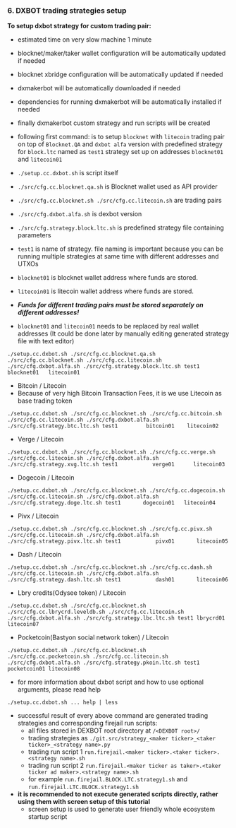 ### 6. DXBOT trading strategies setup

**To setup dxbot strategy for custom trading pair:**
  * estimated time on very slow machine 1 minute
  * blocknet/maker/taker wallet configuration will be automatically updated if needed
  * blocknet xbridge configuration will be automatically updated if needed
  * dxmakerbot will be automatically downloaded if needed
  * dependencies for running dxmakerbot will be automatically installed if needed
  * finally dxmakerbot custom strategy and run scripts will be created
  
  * following first command: is to setup `blocknet` with `litecoin` trading pair on top of `Blocknet.QA` and `dxbot alfa` version with predefined strategy for `block.ltc` named as `test1` strategy set up on addresses `blocknet01` and `litecoin01`
  * `./setup.cc.dxbot.sh` is script itself
  * `./src/cfg.cc.blocknet.qa.sh` is Blocknet wallet used as API provider
  * `./src/cfg.cc.blocknet.sh ./src/cfg.cc.litecoin.sh` are trading pairs
  * `./src/cfg.dxbot.alfa.sh` is dexbot version
  * `./src/cfg.strategy.block.ltc.sh` is predefined strategy file containing parameters
  * `test1` is name of strategy. file naming is important because you can be running multiple strategies at same time with different addresses and UTXOs
  * `blocknet01` is blocknet wallet address where funds are stored.
  * `litecoin01` is litecoin wallet address where funds are stored.
  * ***Funds for different trading pairs must be stored separately on different addresses!***
  * `blocknet01` and `litecoin01` needs to be replaced by real wallet addresses (It could be done later by manually editing generated strategy file with text editor)
```
./setup.cc.dxbot.sh ./src/cfg.cc.blocknet.qa.sh ./src/cfg.cc.blocknet.sh ./src/cfg.cc.litecoin.sh ./src/cfg.dxbot.alfa.sh ./src/cfg.strategy.block.ltc.sh test1      blocknet01   litecoin01
```
  * Bitcoin / Litecoin
  * Because of very high Bitcoin Transaction Fees, it is we use Litecoin as base trading token
```
./setup.cc.dxbot.sh ./src/cfg.cc.blocknet.sh ./src/cfg.cc.bitcoin.sh ./src/cfg.cc.litecoin.sh ./src/cfg.dxbot.alfa.sh ./src/cfg.strategy.btc.ltc.sh test1         bitcoin01    litecoin02
```
  * Verge / Litecoin
```
./setup.cc.dxbot.sh ./src/cfg.cc.blocknet.sh ./src/cfg.cc.verge.sh ./src/cfg.cc.litecoin.sh ./src/cfg.dxbot.alfa.sh ./src/cfg.strategy.xvg.ltc.sh test1           verge01      litecoin03
```
  * Dogecoin / Litecoin
```
./setup.cc.dxbot.sh ./src/cfg.cc.blocknet.sh ./src/cfg.cc.dogecoin.sh ./src/cfg.cc.litecoin.sh ./src/cfg.dxbot.alfa.sh ./src/cfg.strategy.doge.ltc.sh test1       dogecoin01   litecoin04
```
  * Pivx / Litecoin
```
./setup.cc.dxbot.sh ./src/cfg.cc.blocknet.sh ./src/cfg.cc.pivx.sh ./src/cfg.cc.litecoin.sh ./src/cfg.dxbot.alfa.sh ./src/cfg.strategy.pivx.ltc.sh test1           pivx01       litecoin05
```
  * Dash / Litecoin
```
./setup.cc.dxbot.sh ./src/cfg.cc.blocknet.sh ./src/cfg.cc.dash.sh ./src/cfg.cc.litecoin.sh ./src/cfg.dxbot.alfa.sh ./src/cfg.strategy.dash.ltc.sh test1           dash01       litecoin06
```
  * Lbry credits(Odysee token) / Litecoin
```
./setup.cc.dxbot.sh ./src/cfg.cc.blocknet.sh ./src/cfg.cc.lbrycrd.leveldb.sh ./src/cfg.cc.litecoin.sh ./src/cfg.dxbot.alfa.sh ./src/cfg.strategy.lbc.ltc.sh test1 lbrycrd01    litecoin07
```
  * Pocketcoin(Bastyon social network token) / Litecoin
```
./setup.cc.dxbot.sh ./src/cfg.cc.blocknet.sh ./src/cfg.cc.pocketcoin.sh ./src/cfg.cc.litecoin.sh ./src/cfg.dxbot.alfa.sh ./src/cfg.strategy.pkoin.ltc.sh test1    pocketcoin01 litecoin08
```
  * for more information about dxbot script and how to use optional arguments, please read help
```
./setup.cc.dxbot.sh ... help | less
```

  * successful result of every above command are generated trading strategies and corresponding firejail run scripts:
    * all files stored in DEXBOT root directory at `/<DEXBOT root>/`
    * trading strategies as `./git.src/strategy_<maker ticker>_<taker ticker>_<strategy name>.py`
    * trading run script 1 `run.firejail.<maker ticker>.<taker ticker>.<strategy name>.sh`
    * trading run script 2 `run.firejail.<maker ticker as taker>.<taker ticker ad maker>.<strategy name>.sh`
    * for example `run.firejail.BLOCK.LTC.strategy1.sh` and `run.firejail.LTC.BLOCK.strategy1.sh`
  * **it is recommended to not execute generated scripts directly, rather using them with screen setup of this tutorial**
    * screen setup is used to generate user friendly whole ecosystem startup script
